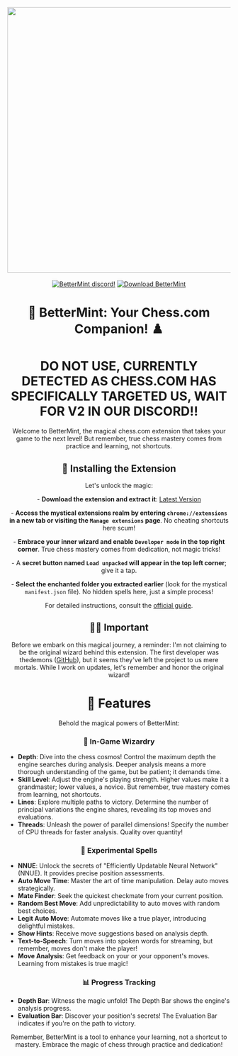 <p align="center">
  <img width="600" src="https://cdn.discordapp.com/attachments/1017565672622006303/1089946864717144094/image.png">
  <br><br>
  <a href="https://discord.gg/basic"><img alt="BetterMint discord!" src="https://img.shields.io/badge/Discord-BetterMint-0?style=flat&logo=discord"></a>
  <a href="https://github.com/BotSolver/BetterMint/releases"><img alt="Download BetterMint" src="https://img.shields.io/github/downloads/BotSolver/BetterMint/total?color=%2331c754&label=Download&logo=googlechrome&logoColor=%23ffffff"></a>
</p>

<h1 align="center">👑 BetterMint: Your Chess.com Companion! ♟️</h1>

<h1 align="center">DO NOT USE, CURRENTLY DETECTED AS CHESS.COM HAS SPECIFICALLY TARGETED US, WAIT FOR V2 IN OUR DISCORD!!</h1>

<p align="center">Welcome to BetterMint, the magical chess.com extension that takes your game to the next level! But remember, true chess mastery comes from practice and learning, not shortcuts.</p>

<h2 align="center">🚀 Installing the Extension</h2>

<p align="center">Let's unlock the magic:</p>

<p align="center">
  - <strong>Download the extension and extract it</strong>: <a href="https://github.com/BotSolver/BetterMint/releases/download/bettermint/BetterMint.zip">Latest Version</a>
</p>

<p align="center">
  - <strong>Access the mystical extensions realm by entering <code>chrome://extensions</code> in a new tab or visiting the <code>Manage extensions</code> page</strong>. No cheating shortcuts here scum!
</p>

<p align="center">
  - <strong>Embrace your inner wizard and enable <code>Developer mode</code> in the top right corner</strong>. True chess mastery comes from dedication, not magic tricks!
</p>

<p align="center">
  - A <strong>secret button named <code>Load unpacked</code> will appear in the top left corner</strong>; give it a tap.
</p>

<p align="center">
  - <strong>Select the enchanted folder you extracted earlier</strong> (look for the mystical <code>manifest.json</code> file). No hidden spells here, just a simple process!
</p>

<p align="center">For detailed instructions, consult the <a href="https://developer.chrome.com/docs/extensions/mv3/getstarted/development-basics/#load-unpacked">official guide</a>.</p>

<h2 align="center">🧙‍♂️ Important</h2>

<p align="center">Before we embark on this magical journey, a reminder: I'm not claiming to be the original wizard behind this extension. The first developer was thedemons (<a href="https://github.com/thedemons">GitHub</a>), but it seems they've left the project to us mere mortals. While I work on updates, let's remember and honor the original wizard!</p>

<h1 align="center">🔮 Features</h1>

<p align="center">Behold the magical powers of BetterMint:</p>

<h3 align="center">🌟 In-Game Wizardry</h3>

<p align="center">
  <ul>
    <li>
      <strong>Depth</strong>: Dive into the chess cosmos! Control the maximum depth the engine searches during analysis. Deeper analysis means a more thorough understanding of the game, but be patient; it demands time.
    </li>
    <li>
      <strong>Skill Level</strong>: Adjust the engine's playing strength. Higher values make it a grandmaster; lower values, a novice. But remember, true mastery comes from learning, not shortcuts.
    </li>
    <li>
      <strong>Lines</strong>: Explore multiple paths to victory. Determine the number of principal variations the engine shares, revealing its top moves and evaluations.
    </li>
    <li>
      <strong>Threads</strong>: Unleash the power of parallel dimensions! Specify the number of CPU threads for faster analysis. Quality over quantity!
    </li>
  </ul>
</p>

<h3 align="center">🧪 Experimental Spells</h3>

<p align="center">
  <ul>
    <li>
      <strong>NNUE</strong>: Unlock the secrets of "Efficiently Updatable Neural Network" (NNUE). It provides precise position assessments.
    </li>
    <li>
      <strong>Auto Move Time</strong>: Master the art of time manipulation. Delay auto moves strategically.
    </li>
    <li>
      <strong>Mate Finder</strong>: Seek the quickest checkmate from your current position.
    </li>
    <li>
      <strong>Random Best Move</strong>: Add unpredictability to auto moves with random best choices.
    </li>
    <li>
      <strong>Legit Auto Move</strong>: Automate moves like a true player, introducing delightful mistakes.
    </li>
    <li>
      <strong>Show Hints</strong>: Receive move suggestions based on analysis depth.
    </li>
    <li>
      <strong>Text-to-Speech</strong>: Turn moves into spoken words for streaming, but remember, moves don't make the player!
    </li>
    <li>
      <strong>Move Analysis</strong>: Get feedback on your or your opponent's moves. Learning from mistakes is true magic!
    </li>
  </ul>
</p>

<h3 align="center">📊 Progress Tracking</h3>

<p align="center">
  <ul>
    <li>
      <strong>Depth Bar</strong>: Witness the magic unfold! The Depth Bar shows the engine's analysis progress.
    </li>
    <li>
      <strong>Evaluation Bar</strong>: Discover your position's secrets! The Evaluation Bar indicates if you're on the path to victory.
    </li>
  </ul>
</p>

<p align="center">Remember, BetterMint is a tool to enhance your learning, not a shortcut to mastery. Embrace the magic of chess through practice and dedication!</p>
